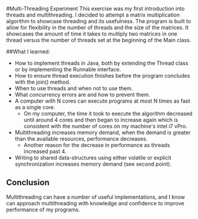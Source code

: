 #Multi-Threading Experiment
This exercise was my first introduction into threads and multithreading. I decided to attempt a matrix multiplication algorithm to showcase threading and its usefulness. The program is built to allow for flexibility in the number of threads and the size of the matrices. It showcases the amount of time it takes to multiply two matrices in one thread versus the number of threads set at the beginning of the Main class.


##What I learned:
- How to implement threads in Java, both by extending the Thread class or by implementing the Runnable interface.
- How to ensure thread execution finishes before the program concludes with the join() method.
- When to use threads and when not to use them.
- What concurrency errors are and how to prevent them.
- A computer with N cores can execute programs at most N times as fast as a single core. 
  - On my computer, the time it took to execute the algorithm decreased until around 4 cores and then began to increase again which is consistent with the number of cores on my machine's intel i7 vPro.
- Multithreading increases memory demand, when the demand is greater than the available resources, performance decreases. 
  - Another reason for the decrease in performance as threads increased past 4.
- Writing to shared data-structures using either volatile or explicit synchronization increases memory demand (see second point).

## Conclusion
Multithreading can have a number of useful implementations, and I know can approach multithreading with knowledge and confidence to improve performance of my programs.
